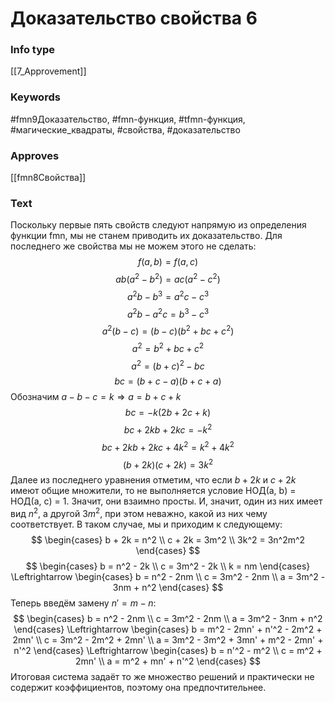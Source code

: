 # Доказательство свойства 6
### Info type
[[7_Approvement]]
### Keywords
#fmn9Доказательство, #fmn-функция, #tfmn-функция, #магические_квадраты, #свойства, #доказательство
### Approves
[[fmn8Свойства]]
### Text
Поскольку первые пять свойств следуют напрямую из определения функции fmn, мы не станем приводить их доказательство. Для последнего же свойства мы не можем этого не сделать:
$$f(a, b) = f(a, c)$$
$$ab(a^2 - b^2) = ac(a^2 - c^2)$$
$$a^2b - b^3 = a^2c - c^3$$
$$a^2b - a^2c = b^3 - c^3$$
$$a^2(b - c) = (b - c)(b^2 + bc + c^2)$$
$$a^2 = b^2 + bc + c^2$$
$$a^2 = (b + c)^2 - bc$$
$$bc = (b + c - a)(b + c + a)$$
Обозначим $a - b - c = k \Rightarrow a = b + c + k$
$$bc = -k(2b + 2c + k)$$
$$bc + 2kb + 2kc = -k^2$$
$$bc + 2kb + 2kc + 4k^2 = k^2 + 4k^2$$
$$(b + 2k)(c + 2k) = 3k^2$$
Далее из последнего уравнения отметим, что если $b + 2k$ и $c + 2k$ имеют общие множители, то не выполняется условие НОД(a, b) = НОД(a, c) = 1. Значит, они взаимно просты. И, значит, один из них имеет вид $n^2$, а другой $3m^2$, при этом неважно, какой из них чему соответствует. В таком случае, мы и приходим к следующему:
$$
\begin{cases}
b + 2k = n^2 \\
c + 2k = 3m^2 \\
3k^2 = 3n^2m^2
\end{cases}
$$
$$
\begin{cases}
b = n^2 - 2k \\
c = 3m^2 - 2k \\
k = nm
\end{cases}
\Leftrightarrow
\begin{cases}
b = n^2 - 2nm \\
c = 3m^2 - 2nm \\
a = 3m^2 - 3nm + n^2
\end{cases}
$$
Теперь введём замену $n' = m - n$:
$$
\begin{cases}
b = n^2 - 2nm \\
c = 3m^2 - 2nm \\
a = 3m^2 - 3nm + n^2
\end{cases}
\Leftrightarrow
\begin{cases}
b = m^2 - 2mn' + n'^2 - 2m^2 + 2mn' \\
c = 3m^2 - 2m^2 + 2mn' \\
a = 3m^2 - 3m^2 + 3mn' + m^2 - 2mn' + n'^2
\end{cases}
\Leftrightarrow
\begin{cases}
b = n'^2 - m^2 \\
c = m^2 + 2mn' \\
a = m^2 + mn' + n'^2
\end{cases}
$$
Итоговая система задаёт то же множество решений и практически не содержит коэффициентов, поэтому она предпочтительнее.